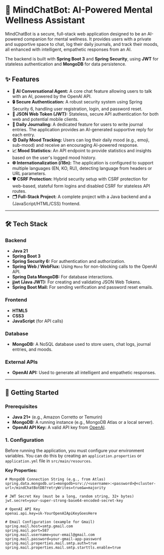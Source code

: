 # 🧠 MindChatBot: AI-Powered Mental Wellness Assistant

MindChatBot is a secure, full-stack web application designed to be an AI-powered companion for mental wellness. It provides users with a private and supportive space to chat, log their daily journals, and track their moods, all enhanced with intelligent, empathetic responses from an AI.

The backend is built with **Spring Boot 3** and **Spring Security**, using **JWT** for stateless authentication and **MongoDB** for data persistence.

## ✨ Features

* **🤖 AI Conversational Agent:** A core chat feature allowing users to talk with an AI, powered by the OpenAI API.
* **🔒 Secure Authentication:** A robust security system using Spring Security 6, handling user registration, login, and password reset.
* **🔐 JSON Web Token (JWT):** Stateless, secure API authentication for both web and potential mobile clients.
* **📓 Daily Journaling:** A dedicated feature for users to write journal entries. The application provides an AI-generated supportive reply for each entry.
* **😊 Daily Mood Tracking:** Users can log their daily mood (e.g., emoji, sub-mood) and receive an encouraging AI-powered response.
* **📈 Mood Statistics:** An API endpoint to provide statistics and insights based on the user's logged mood history.
* **🌐 Internationalization (i18n):** The application is configured to support multiple languages (EN, KO, RU), detecting language from headers or URL parameters.
* **🛡️ CSRF Protection:** Hybrid security setup with CSRF protection for web-based, stateful form logins and disabled CSRF for stateless API routes.
* **🗂️ Full-Stack Project:** A complete project with a Java backend and a (JavaScript/HTML/CSS) frontend.

---

## 🛠️ Tech Stack

### Backend
* **Java 21**
* **Spring Boot 3**
* **Spring Security 6:** For authentication and authorization.
* **Spring Web / WebFlux:** Using `Mono` for non-blocking calls to the OpenAI API.
* **Spring Data MongoDB:** For database interactions.
* **jjwt (Java JWT):** For creating and validating JSON Web Tokens.
* **Spring Boot Mail:** For sending verification and password reset emails.

### Frontend
* **HTML5**
* **CSS3**
* **JavaScript** (for API calls)

### Database
* **MongoDB:** A NoSQL database used to store users, chat logs, journal entries, and moods.

### External APIs
* **OpenAI API:** Used to generate all intelligent and empathetic responses.

---

## 🚀 Getting Started

### Prerequisites

* **Java 21+** (e.g., Amazon Corretto or Temurin)
* **MongoDB:** A running instance (e.g., MongoDB Atlas or a local server).
* **OpenAI API Key:** A valid API key from [OpenAI](https://platform.openai.com/).

### 1. Configuration

Before running the application, you must configure your environment variables. You can do this by creating an `application.properties` or `application.yml` file in `src/main/resources`.

**Key Properties:**

```properties
# MongoDB Connection String (e.g., from Atlas)
spring.data.mongodb.uri=mongodb+srv://<username>:<password>@<cluster-url>/mindChatBotDB?retryWrites=true&w=majority

# JWT Secret Key (must be a long, random string, 32+ bytes)
jwt.secret=your-super-strong-base64-encoded-secret-key

# OpenAI API Key
openai.api.key=sk-YourOpenAIApiKeyGoesHere

# Email Configuration (example for Gmail)
spring.mail.host=smtp.gmail.com
spring.mail.port=587
spring.mail.username=your-email@gmail.com
spring.mail.password=your-gmail-app-password
spring.mail.properties.mail.smtp.auth=true
spring.mail.properties.mail.smtp.starttls.enable=true
